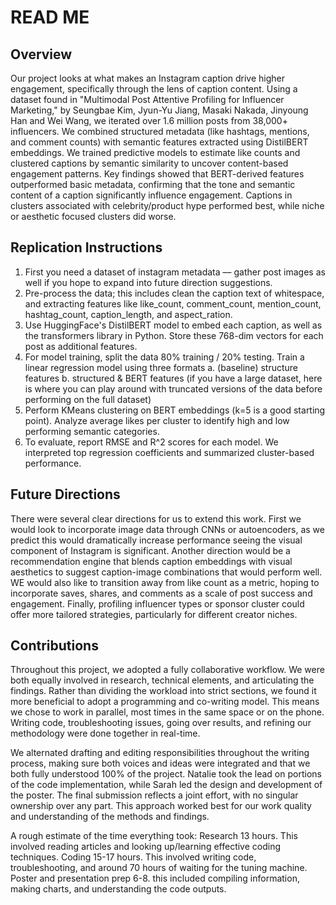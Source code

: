 # **READ ME**

## Overview

Our project looks at what makes an Instagram caption drive higher engagement, specifically through the lens of caption content. Using a dataset found in "Multimodal Post Attentive Profiling for Influencer Marketing," by Seungbae Kim, Jyun-Yu Jiang, Masaki Nakada, Jinyoung Han and Wei Wang, we iterated over 1.6 million posts from 38,000+ influencers. We combined structured metadata (like hashtags, mentions, and comment counts) with semantic features extracted using DistilBERT embeddings. We trained predictive models to estimate like counts and clustered captions by semantic similarity to uncover content-based engagement patterns. Key findings showed that BERT-derived features outperformed basic metadata, confirming that the tone and semantic content of a caption significantly influence engagement. Captions in clusters associated with celebrity/product hype performed best, while niche or aesthetic focused clusters did worse.

## Replication Instructions

1. First you need a dataset of instagram metadata –– gather post images as well if you hope to expand into future direction suggestions.
2. Pre-process the data; this includes clean the caption text of whitespace, and extracting features like like_count, comment_count, mention_count, hashtag_count, caption_length, and aspect_ration.
3. Use HuggingFace's DistilBERT model to embed each caption, as well as the transformers library in Python. Store these 768-dim vectors for each post as additional features.
4. For model training, split the data 80% training / 20% testing. Train a linear regression model using three formats
   a. (baseline) structure features
   b. structured & BERT features (if you have a large dataset, here is where you can play around with truncated versions of the data before performing on the full dataset)
5. Perform KMeans clustering on BERT embeddings (k=5 is a good starting point). Analyze average likes per cluster to identify high and low performing semantic categories.
6. To evaluate, report RMSE and R^2 scores for each model. We interpreted top regression coefficients and summarized cluster-based performance.

## Future Directions

There were several clear directions for us to extend this work. First we would look to incorporate image data through CNNs or autoencoders, as we predict this would dramatically increase performance seeing the visual component of Instagram is significant. Another direction would be a recommendation engine that blends caption embeddings with visual aesthetics to suggest caption-image combinations that would perform well. WE would also like to transition away from like count as a metric, hoping to incorporate saves, shares, and comments as a scale of post success and engagement. Finally, profiling influencer types or sponsor cluster could offer more tailored strategies, particularly for different creator niches. 

## Contributions

Throughout this project, we adopted a fully collaborative workflow. We were both equally involved in research, technical elements, and articulating the findings. 
Rather than dividing the workload into strict sections, we found it more beneficial to adopt a programming and co-writing model. This means we chose to work in parallel, most times in the same space or on the phone. Writing code, troubleshooting issues, going over results, and refining our methodology were done together in real-time. 

We alternated drafting and editing responsibilities throughout the writing process, making sure both voices and ideas were integrated and that we both fully understood 100% of the project. Natalie took the lead on portions of the code implementation, while Sarah led the design and development of the poster.
The final submission reflects a joint effort, with no singular ownership over any part. This approach worked best for our work quality and understanding of the methods and findings.

A rough estimate of the time everything took: 
Research 13 hours. This involved reading articles and looking up/learning effective coding techniques.
Coding 15-17 hours. This involved writing code, troubleshooting, and around 70 hours of waiting for the tuning machine. 
Poster and presentation prep 6-8. this included compiling information, making charts, and understanding the code outputs.   

